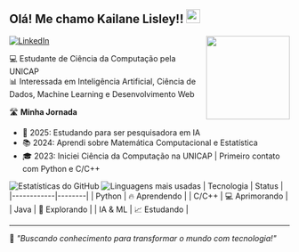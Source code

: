 <h2> Olá! Me chamo Kailane Lisley!! <img src="[https://raw.githubusercontent.com/ABSphreak/ABSphreak/master/gifs/Hi.gif](https://media.tenor.com/IF2JdxzmyN4AAAAj/coding-girl.gif)" height="25px"></h2>

<img align="right" src="[https://media2.giphy.com/media/zhYSVCirREeIZtONCI/giphy.gif](https://media.tenor.com/IF2JdxzmyN4AAAAj/coding-girl.gif)" width='150'/> 

[ ![LinkedIn](https://img.shields.io/badge/LinkedIn-4682B4?style=for-the-badge&logo=linkedin&logoColor=white)](www.linkedin.com/in/kailane-lisley-ciencia-da-computacao)

💻 Estudante de Ciência da Computação pela UNICAP  
📊 Interessada em Inteligência Artificial, Ciência de Dados, Machine Learning e Desenvolvimento Web

🛣️ **Minha Jornada**
- 🚀 2025: Estudando para ser pesquisadora em IA
- 📚 2024: Aprendi sobre Matemática Computacional e Estatística
- 🎓 2023: Iniciei Ciência da Computação na UNICAP | Primeiro contato com Python e C/C++

![Estatísticas do GitHub](https://github-readme-stats.vercel.app/api?username=kailanelisley&show_icons=true&theme=radical)
![Linguagens mais usadas](https://github-readme-stats.vercel.app/api/top-langs/?username=KailaneLisley&layout=compact&langs_count=8&theme=radical)
| Tecnologia  | Status  |
|------------|--------|
| Python     | 🔥 Aprendendo |
| C/C++     | 💻 Aprimorando |
| Java       | 🚀 Explorando |
| IA & ML    | 📈 Estudando |

---
🚀 *"Buscando conhecimento para transformar o mundo com tecnologia!"*
